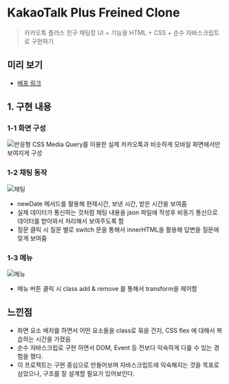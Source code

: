 # KakaoTalk Plus Freined Clone
 
> 카카오톡 플러스 친구 채팅창 UI + 기능을 HTML + CSS + 순수 자바스크립트로 구현하기

## 미리 보기

- [배포 링크](https://yongveloper.github.io/kakaotalk_plus_friend_chat_clone_coding/)

## 1. 구현 내용

### 1-1 화면 구성

![반응형](https://user-images.githubusercontent.com/64254228/147873433-18324571-e7bd-4518-bb8e-77e9e8acecb6.gif)
CSS Media Query를 이용한 실제 카카오톡과 비슷하게 모바일 화면에서만 보여지게 구성


### 1-2 채팅 동작

![채팅](https://user-images.githubusercontent.com/64254228/147873440-a3408a30-d48e-4b7d-a091-f0bf0268b9cc.gif)
- newDate 메서드를 활용해 현재시간, 보낸 시간, 받은 시간을 보여줌
- 실제 데이터가 통신하는 것처럼 채팅 내용을 json 파일에 작성후 비동기 통신으로 데이터를 받아와서 처리해서 보여주도록 함
- 질문 클릭 시 질문 별로 switch 문을 통해서 innerHTML을 활용해 답변을 질문에 맞게 보여줌

### 1-3 메뉴

![메뉴](https://user-images.githubusercontent.com/64254228/147874649-786579d8-be84-452b-b1e9-f150e74a5d40.gif)
- 메뉴 버튼 클릭 시 class add & remove 를 통해서 transform을 제어함

## 느낀점
- 화면 요소 배치를 하면서 어떤 요소들을 class로 묶을 건지, CSS flex 에 대해서 복습하는 시간을 가졌음
- 순수 자바스크립로 구현 하면서 DOM, Event 등 전보다 익숙하게 다룰 수 있는 경험을 했다.
- 이 프로젝트는 구현 중심으로 만들어보며 자바스크립트에 익숙해지는 것을 목표로 삼았으나, 구조를 잘 설계할 필요가 있어보인다.
